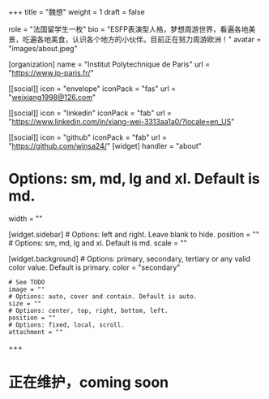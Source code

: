 +++
title = "魏想"
weight = 1
draft = false

role = "法国留学生一枚"
bio = "ESFP表演型人格，梦想周游世界，看遍各地美景，吃遍各地美食，认识各个地方的小伙伴。目前正在努力周游欧洲！"
avatar = "images/about.jpeg"

[organization]
  name = "Institut Polytechnique de Paris"
  url = "https://www.ip-paris.fr/"

[[social]]
  icon = "envelope"
  iconPack = "fas"
  url = "weixiang1998@126.com"

[[social]]
  icon = "linkedin"
  iconPack = "fab"
  url = "https://www.linkedin.com/in/xiang-wei-3313aa1a0/?locale=en_US"

[[social]]
  icon = "github"
  iconPack = "fab"
  url = "https://github.com/winsa24/"
[widget]
  handler = "about"
    
  # Options: sm, md, lg and xl. Default is md.
  width = ""

  [widget.sidebar]
    # Options: left and right. Leave blank to hide.
    position = ""
    # Options: sm, md, lg and xl. Default is md.
    scale = ""
    
  [widget.background]
    # Options: primary, secondary, tertiary or any valid color value. Default is primary.
    color = "secondary"
    
    # See TODO
    image = ""
    # Options: auto, cover and contain. Default is auto.
    size = ""
    # Options: center, top, right, bottom, left.
    position = ""
    # Options: fixed, local, scroll.
    attachment = ""
+++

# 正在维护，coming soon